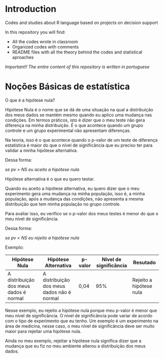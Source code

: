 # Introduction
Codes and studies about R language based on projects on decision support

In this repository you will find:
- All the codes wrote in classroom
- Organized codes with comments
- README files with all the theory behind the codes and statistical aproaches

_Important!! The entire content of this repository is written in portuguese_

# Noções Básicas de estatística

O que é a hipótese nula?

Hipótese Nula é o nome que se dá de uma situação na qual a distribuição dos meus dados se mantém mesmo quando eu aplico uma mudança nas condições. Em termos práticos, isto é dizer que o meu teste não gera diferença na minha distribuição. É o que acontece quando um grupo controle e um grupo experimental não apresentam diferenças. 

Na teoria, isso é o que acontece quando o p-valor de um teste de diferença estatística é maior do que o nível de significância que eu preciso ter para validar a minha hipótese alternativa.

Dessa forma:

_se pv > NS eu aceito a hipótese nula_

Hipótese alternativa é o que eu quero testar.

Quando eu aceito a hipótese alternativa, eu quero dizer que o meu experimento gera uma mudança na minha população, isso é, a minha população, após a mudança das condições, não apresenta a mesma distribuição que tem minha população no grupo controle. 

Para avaliar isso, eu verifico se o p-valor dos meus testes é menor do que o meu nível de significância.

Dessa forma:

_se pv < NS eu rejeito a hipótese nula_

Exemplo:

|Hipótese Nula | Hipótese Alternativa| p-valor | Nível de significância| Resutado|
|--------------|---------------------|---------|-----------------------|---------|
|A distribuição dos meus dados é normal|A distribuição dos meus dados não é normal | 0,04|95%| Rejeito a hipótese nula|

Nesse exemplo, eu rejeito a hipótese nula porque meu p-valor é menor que meu nível de significância. O nível de significância pode variar de acordo com o tipo de experimento que eu tenho. Um exemplo é um experimento na área de medicina, nesse caso, o meu nível de significância deve ser muito maior para rejeitar uma hipótese nula.

Ainda no meu exemplo, rejeitar a hipótese nula significa dizer que a mudança que eu fiz no meu ambiente alterou a distribuição dos meus dados.